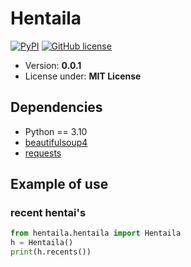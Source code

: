 # Hentaila

[![PyPI](https://img.shields.io/pypi/v/hentaila)](https://pypi.python.org/pypi/hentaila)
[![GitHub license](https://img.shields.io/badge/license-MIT-blue.svg?style=flat-square)](https://raw.githubusercontent.com/TaprisSugarbell/Hentaila/main/LICENSE)
- Version: **0.0.1**
- License under: **MIT License**
## Dependencies
- Python == 3.10
- [beautifulsoup4](https://www.crummy.com/software/BeautifulSoup/bs4/doc/)
- [requests](https://requests.readthedocs.io/en/latest/)
## Example of use
### recent hentai's
```python
from hentaila.hentaila import Hentaila
h = Hentaila()
print(h.recents())
```
